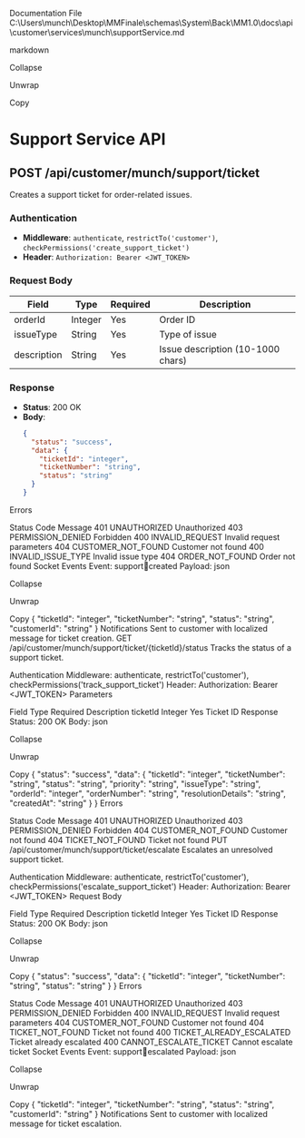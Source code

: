 Documentation File
C:\Users\munch\Desktop\MMFinale\schemas\System\Back\MM1.0\docs\api\customer\services\munch\supportService.md

markdown

Collapse

Unwrap

Copy
# Support Service API

## POST /api/customer/munch/support/ticket

Creates a support ticket for order-related issues.

### Authentication
- **Middleware**: `authenticate`, `restrictTo('customer')`, `checkPermissions('create_support_ticket')`
- **Header**: `Authorization: Bearer <JWT_TOKEN>`

### Request Body
| Field       | Type   | Required | Description                   |
|-------------|--------|----------|-------------------------------|
| orderId     | Integer| Yes      | Order ID                      |
| issueType   | String | Yes      | Type of issue                 |
| description | String | Yes      | Issue description (10-1000 chars) |

### Response
- **Status**: 200 OK
- **Body**:
  ```json
  {
    "status": "success",
    "data": {
      "ticketId": "integer",
      "ticketNumber": "string",
      "status": "string"
    }
  }
Errors

Status	Code	Message
401	UNAUTHORIZED	Unauthorized
403	PERMISSION_DENIED	Forbidden
400	INVALID_REQUEST	Invalid request parameters
404	CUSTOMER_NOT_FOUND	Customer not found
400	INVALID_ISSUE_TYPE	Invalid issue type
404	ORDER_NOT_FOUND	Order not found
Socket Events
Event: support:ticket:created
Payload:
json

Collapse

Unwrap

Copy
{
  "ticketId": "integer",
  "ticketNumber": "string",
  "status": "string",
  "customerId": "string"
}
Notifications
Sent to customer with localized message for ticket creation.
GET /api/customer/munch/support/ticket/{ticketId}/status
Tracks the status of a support ticket.

Authentication
Middleware: authenticate, restrictTo('customer'), checkPermissions('track_support_ticket')
Header: Authorization: Bearer <JWT_TOKEN>
Parameters

Field	Type	Required	Description
ticketId	Integer	Yes	Ticket ID
Response
Status: 200 OK
Body:
json

Collapse

Unwrap

Copy
{
  "status": "success",
  "data": {
    "ticketId": "integer",
    "ticketNumber": "string",
    "status": "string",
    "priority": "string",
    "issueType": "string",
    "orderId": "integer",
    "orderNumber": "string",
    "resolutionDetails": "string",
    "createdAt": "string"
  }
}
Errors

Status	Code	Message
401	UNAUTHORIZED	Unauthorized
403	PERMISSION_DENIED	Forbidden
404	CUSTOMER_NOT_FOUND	Customer not found
404	TICKET_NOT_FOUND	Ticket not found
PUT /api/customer/munch/support/ticket/escalate
Escalates an unresolved support ticket.

Authentication
Middleware: authenticate, restrictTo('customer'), checkPermissions('escalate_support_ticket')
Header: Authorization: Bearer <JWT_TOKEN>
Request Body

Field	Type	Required	Description
ticketId	Integer	Yes	Ticket ID
Response
Status: 200 OK
Body:
json

Collapse

Unwrap

Copy
{
  "status": "success",
  "data": {
    "ticketId": "integer",
    "ticketNumber": "string",
    "status": "string"
  }
}
Errors

Status	Code	Message
401	UNAUTHORIZED	Unauthorized
403	PERMISSION_DENIED	Forbidden
400	INVALID_REQUEST	Invalid request parameters
404	CUSTOMER_NOT_FOUND	Customer not found
404	TICKET_NOT_FOUND	Ticket not found
400	TICKET_ALREADY_ESCALATED	Ticket already escalated
400	CANNOT_ESCALATE_TICKET	Cannot escalate ticket
Socket Events
Event: support:ticket:escalated
Payload:
json

Collapse

Unwrap

Copy
{
  "ticketId": "integer",
  "ticketNumber": "string",
  "status": "string",
  "customerId": "string"
}
Notifications
Sent to customer with localized message for ticket escalation.